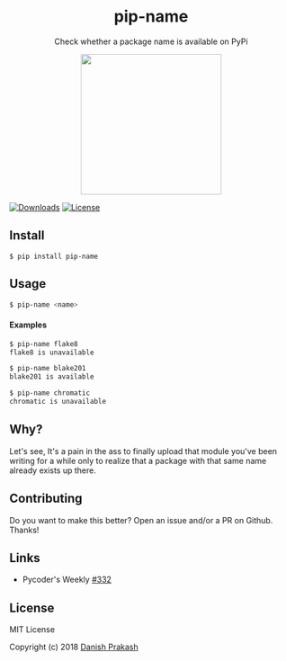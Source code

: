 <h1 align="center">pip-name</h1>
<p align="center">Check whether a package name is available on PyPi</p>
<p align="center">
<img src="https://i.imgur.com/vL6Ip18.gif" height="250">
</p>

[![Downloads](https://pepy.tech/badge/pip-name)](https://pepy.tech/project/pip-name)
[![License](https://img.shields.io/pypi/l/pysendfile.svg)](https://pepy.tech/project/pip-name)

## Install

```console
$ pip install pip-name
```

## Usage

```sh
$ pip-name <name>
```

#### Examples

```sh
$ pip-name flake8
flake8 is unavailable

$ pip-name blake201
blake201 is available

$ pip-name chromatic
chromatic is unavailable
```

## Why?
Let's see, It's a pain in the ass to finally upload that module you've been writing for a while only to realize that a package with that same name already exists up there. 

## Contributing
Do you want to make this better? Open an issue and/or a PR on Github. Thanks!

## Links
- Pycoder's Weekly [#332](https://us4.campaign-archive.com/?u=9735795484d2e4c204da82a29&id=840b4a9e90)

## License
MIT License

Copyright (c) 2018 [Danish Prakash](https://github.com/danishprakash)
